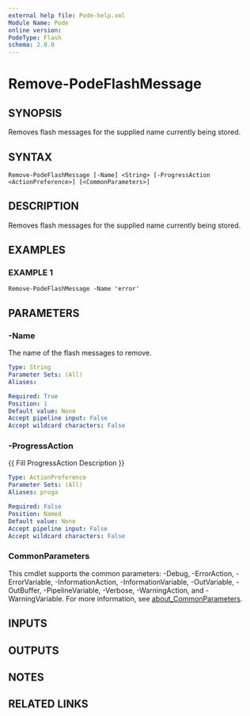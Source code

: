 ```yaml
---
external help file: Pode-help.xml
Module Name: Pode
online version:
PodeType: Flash
schema: 2.0.0
---
```


# Remove-PodeFlashMessage

## SYNOPSIS
Removes flash messages for the supplied name currently being stored.

## SYNTAX

```
Remove-PodeFlashMessage [-Name] <String> [-ProgressAction <ActionPreference>] [<CommonParameters>]
```

## DESCRIPTION
Removes flash messages for the supplied name currently being stored.

## EXAMPLES

### EXAMPLE 1
```
Remove-PodeFlashMessage -Name 'error'
```

## PARAMETERS

### -Name
The name of the flash messages to remove.

```yaml
Type: String
Parameter Sets: (All)
Aliases:

Required: True
Position: 1
Default value: None
Accept pipeline input: False
Accept wildcard characters: False
```

### -ProgressAction
{{ Fill ProgressAction Description }}

```yaml
Type: ActionPreference
Parameter Sets: (All)
Aliases: proga

Required: False
Position: Named
Default value: None
Accept pipeline input: False
Accept wildcard characters: False
```

### CommonParameters
This cmdlet supports the common parameters: -Debug, -ErrorAction, -ErrorVariable, -InformationAction, -InformationVariable, -OutVariable, -OutBuffer, -PipelineVariable, -Verbose, -WarningAction, and -WarningVariable. For more information, see [about_CommonParameters](http://go.microsoft.com/fwlink/?LinkID=113216).

## INPUTS

## OUTPUTS

## NOTES

## RELATED LINKS
